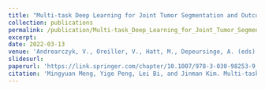 ```yaml
---
title: "Multi-task Deep Learning for Joint Tumor Segmentation and Outcome Prediction in Head and Neck Cancer"
collection: publications
permalink: /publication/Multi-task_Deep_Learning_for_Joint_Tumor_Segmentation_and_Outcome_Prediction_in_Head_and_Neck_Cancer
excerpt: 
date: 2022-03-13
venue: 'Andrearczyk, V., Oreiller, V., Hatt, M., Depeursinge, A. (eds) Head and Neck Tumor Segmentation and Outcome Prediction (HECKTOR 2021)'
slidesurl: 
paperurl: 'https://link.springer.com/chapter/10.1007/978-3-030-98253-9_15'
citation: 'Mingyuan Meng, Yige Peng, Lei Bi, and Jinman Kim. Multi-task Deep Learning for Joint Tumor Segmentation and Outcome Prediction in Head and Neck Cancer. In Andrearczyk, V., Oreiller, V., Hatt, M., Depeursinge, A. (eds) Head and Neck Tumor Segmentation and Outcome Prediction (HECKTOR 2021), pages 160-167, 2022.'
---
```

